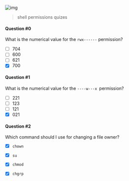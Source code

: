 ![img](https://assets.imaginablefutures.com/media/images/ALX_Logo.max-200x150.png)
  > shell permissions quizes

#### Question #0
What is the numerical value for the ```rwx------``` permission?

* [ ] 704
* [ ] 600
* [ ] 621
* [X] 700

####  Question #1
What is the numerical value for the ```----w---x ```permission?

* [ ] 221
* [ ] 123
* [ ] 121
* [X] 021

#### Question #2
Which command should I use for changing a file owner?
* [X] ```chown```
* [X] ```su```
* [X] ```chmod```
* [X] ```chgrp```

